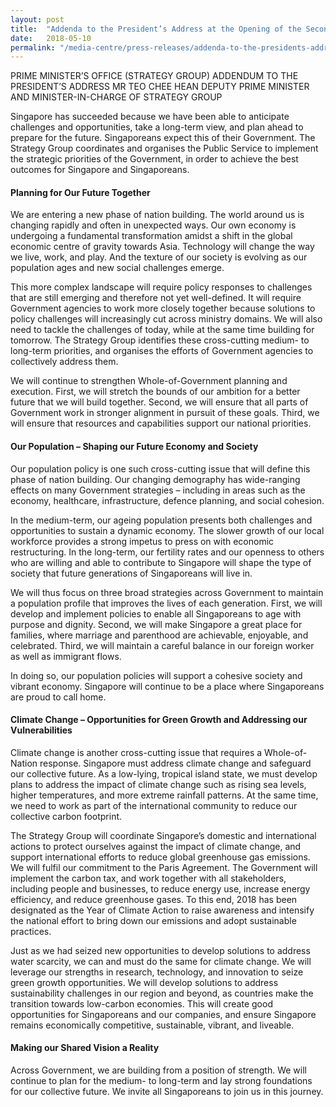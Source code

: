 ```yaml
---
layout: post
title:  "Addenda to the President’s Address at the Opening of the Second Session of the 13th Parliament"
date:   2018-05-10
permalink: "/media-centre/press-releases/addenda-to-the-presidents-address"
---
```


PRIME MINISTER’S OFFICE (STRATEGY GROUP)
ADDENDUM TO THE PRESIDENT’S ADDRESS
MR TEO CHEE HEAN
DEPUTY PRIME MINISTER AND MINISTER-IN-CHARGE OF STRATEGY GROUP

Singapore has succeeded because we have been able to anticipate challenges and opportunities, take a long-term view, and plan ahead to prepare for the future. Singaporeans expect this of their Government. The Strategy Group coordinates and organises the Public Service to implement the strategic priorities of the Government, in order to achieve the best outcomes for Singapore and Singaporeans.

#### **Planning for Our Future Together**

We are entering a new phase of nation building. The world around us is changing rapidly and often in unexpected ways. Our own economy is undergoing a fundamental transformation amidst a shift in the global economic centre of gravity towards Asia. Technology will change the way we live, work, and play. And the texture of our society is evolving as our population ages and new social challenges emerge.

This more complex landscape will require policy responses to challenges that are still emerging and therefore not yet well-defined. It will require Government agencies to work more closely together because solutions to policy challenges will increasingly cut across ministry domains. We will also need to tackle the challenges of today, while at the same time building for tomorrow. The Strategy Group identifies these cross-cutting medium- to long-term priorities, and organises the efforts of Government agencies to collectively address them.

We will continue to strengthen Whole-of-Government planning and execution. First, we will stretch the bounds of our ambition for a better future that we will build together. Second, we will ensure that all parts of Government work in stronger alignment in pursuit of these goals. Third, we will ensure that resources and capabilities support our national priorities.

#### **Our Population – Shaping our Future Economy and Society**

Our population policy is one such cross-cutting issue that will define this phase of nation building. Our changing demography has wide-ranging effects on many Government strategies – including in areas such as the economy, healthcare, infrastructure, defence planning, and social cohesion.

In the medium-term, our ageing population presents both challenges and opportunities to sustain a dynamic economy. The slower growth of our local workforce provides a strong impetus to press on with economic restructuring. In the long-term, our fertility rates and our openness to others who are willing and able to contribute to Singapore will shape the type of society that future generations of Singaporeans will live in.

We will thus focus on three broad strategies across Government to maintain a population profile that improves the lives of each generation. First, we will develop and implement policies to enable all Singaporeans to age with purpose and dignity. Second, we will make Singapore a great place for families, where marriage and parenthood are achievable, enjoyable, and celebrated. Third, we will maintain a careful balance in our foreign worker as well as immigrant flows.

In doing so, our population policies will support a cohesive society and vibrant economy. Singapore will continue to be a place where Singaporeans are proud to call home.

#### **Climate Change – Opportunities for Green Growth and Addressing our Vulnerabilities**

Climate change is another cross-cutting issue that requires a Whole-of-Nation response. Singapore must address climate change and safeguard our collective future. As a low-lying, tropical island state, we must develop plans to address the impact of climate change such as rising sea levels, higher temperatures, and more extreme rainfall patterns. At the same time, we need to work as part of the international community to reduce our collective carbon footprint.

The Strategy Group will coordinate Singapore’s domestic and international actions to protect ourselves against the impact of climate change, and support international efforts to reduce global greenhouse gas emissions. We will fulfil our commitment to the Paris Agreement. The Government will implement the carbon tax, and work together with all stakeholders, including people and businesses, to reduce energy use, increase energy efficiency, and reduce greenhouse gases. To this end, 2018 has been designated as the Year of Climate Action to raise awareness and intensify the national effort to bring down our emissions and adopt sustainable practices.

Just as we had seized new opportunities to develop solutions to address water scarcity, we can and must do the same for climate change. We will leverage our strengths in research, technology, and innovation to seize green growth opportunities. We will develop solutions to address sustainability challenges in our region and beyond, as countries make the transition towards low-carbon economies. This will create good opportunities for Singaporeans and our companies, and ensure Singapore remains economically competitive, sustainable, vibrant, and liveable.

#### **Making our Shared Vision a Reality**

Across Government, we are building from a position of strength. We will continue to plan for the medium- to long-term and lay strong foundations for our collective future. We invite all Singaporeans to join us in this journey.

